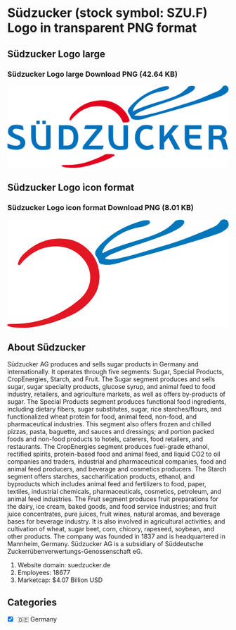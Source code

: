 # Südzucker (stock symbol: SZU.F) Logo in transparent PNG format

## Südzucker Logo large

### Südzucker Logo large Download PNG (42.64 KB)

![Südzucker Logo large Download PNG (42.64 KB)](/img/orig/SZU.F_BIG-10c7d7bb.png)

## Südzucker Logo icon format

### Südzucker Logo icon format Download PNG (8.01 KB)

![Südzucker Logo icon format Download PNG (8.01 KB)](/img/orig/SZU.F-644dfdf0.png)

## About Südzucker

Südzucker AG produces and sells sugar products in Germany and internationally. It operates through five segments: Sugar, Special Products, CropEnergies, Starch, and Fruit. The Sugar segment produces and sells sugar, sugar specialty products, glucose syrup, and animal feed to food industry, retailers, and agriculture markets, as well as offers by-products of sugar. The Special Products segment produces functional food ingredients, including dietary fibers, sugar substitutes, sugar, rice starches/flours, and functionalized wheat protein for food, animal feed, non-food, and pharmaceutical industries. This segment also offers frozen and chilled pizzas, pasta, baguette, and sauces and dressings; and portion packed foods and non-food products to hotels, caterers, food retailers, and restaurants. The CropEnergies segment produces fuel-grade ethanol, rectified spirits, protein-based food and animal feed, and liquid CO2 to oil companies and traders, industrial and pharmaceutical companies, food and animal feed producers, and beverage and cosmetics producers. The Starch segment offers starches, saccharification products, ethanol, and byproducts which includes animal feed and fertilizers to food, paper, textiles, industrial chemicals, pharmaceuticals, cosmetics, petroleum, and animal feed industries. The Fruit segment produces fruit preparations for the dairy, ice cream, baked goods, and food service industries; and fruit juice concentrates, pure juices, fruit wines, natural aromas, and beverage bases for beverage industry. It is also involved in agricultural activities; and cultivation of wheat, sugar beet, corn, chicory, rapeseed, soybean, and other products. The company was founded in 1837 and is headquartered in Mannheim, Germany. Südzucker AG is a subsidiary of Süddeutsche Zuckerrübenverwertungs-Genossenschaft eG.

1. Website domain: suedzucker.de
2. Employees: 18677
3. Marketcap: $4.07 Billion USD


## Categories
- [x] 🇩🇪 Germany
